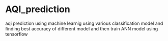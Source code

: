 # AQI_prediction
aqi prediction using machine learnig using various classification model and finding best accuracy of different model and then train ANN model using tensorflow
